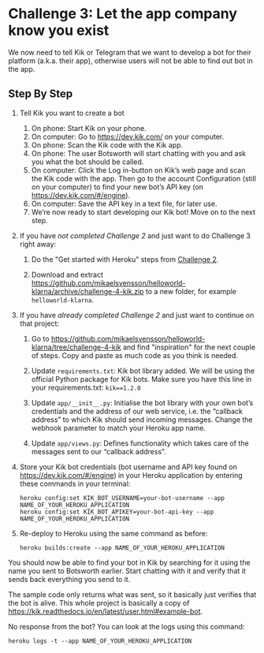 # Challenge 3: Let the app company know you exist

We now need to tell Kik or Telegram that we want to develop a bot for their platform (a.k.a. their app), otherwise users will not be able to find out bot in the app.

## Step By Step

1.  Tell Kik you want to create a bot
    1.  On phone: Start Kik on your phone.
    1.  On computer: Go to https://dev.kik.com/ on your computer.
    1.  On phone: Scan the Kik code with the Kik app.
    1.  On phone: The user Botsworth will start chatting with you and ask you what the bot should be called.
    1.  On computer: Click the Log in-button on Kik’s web page and scan the Kik code with the app. Then go to the account Configuration (still on your computer) to find your new bot’s API key (on https://dev.kik.com/#/engine).
    1.  On computer: Save the API key in a text file, for later use.
    1.  We’re now ready to start developing our Kik bot! Move on to the next step.

1.  If you have _not completed Challenge 2_ and just want to do Challenge 3 right away:

    1.  Do the "Get started with Heroku" steps from [Challenge 2](./challenge-heroku.md).
        
    1.  Download and extract https://github.com/mikaelsvensson/helloworld-klarna/archive/challenge-4-kik.zip 
        to a new folder, for example ```helloworld-klarna```.

1.  If you have _already completed Challenge 2_ and just want to continue on that project:

    1.  Go to https://github.com/mikaelsvensson/helloworld-klarna/tree/challenge-4-kik and find "inspiration"
        for the next couple of steps. Copy and paste as much code as you think is needed.

    1.  Update ```requirements.txt```: Kik bot library added. We will be using the official Python package for Kik bots. 
        Make sure you have this line in your requirements.txt: ```kik==1.2.0```
    
    1.  Update ```app/__init__.py```: Initialise the bot library with your own bot’s credentials and the address of our web service, i.e. the “callback address” to which Kik should send incoming messages. Change the webhook parameter to match your Heroku app name.
    
    1.  Update ```app/views.py```: Defines functionality which takes care of the messages sent to our “callback address”.

1.  Store your Kik bot credentials (bot username and API key found on https://dev.kik.com/#/engine) in your 
    Heroku application by entering these commands in your terminal:
    
        heroku config:set KIK_BOT_USERNAME=your-bot-username --app NAME_OF_YOUR_HEROKU_APPLICATION
        heroku config:set KIK_BOT_APIKEY=your-bot-api-key --app NAME_OF_YOUR_HEROKU_APPLICATION
 
1.  Re-deploy to Heroku using the same command as before:

        heroku builds:create --app NAME_OF_YOUR_HEROKU_APPLICATION
 
You should now be able to find your bot in Kik by searching for it using the name you sent to Botsworth 
earlier. Start chatting with it and verify that it sends back everything you send to it.

The sample code only returns what was sent, so it basically just verifies that the bot is alive. This whole 
project is basically a copy of https://kik.readthedocs.io/en/latest/user.html#example-bot.

No response from the bot? You can look at the logs using this command:

    heroku logs -t --app NAME_OF_YOUR_HEROKU_APPLICATION